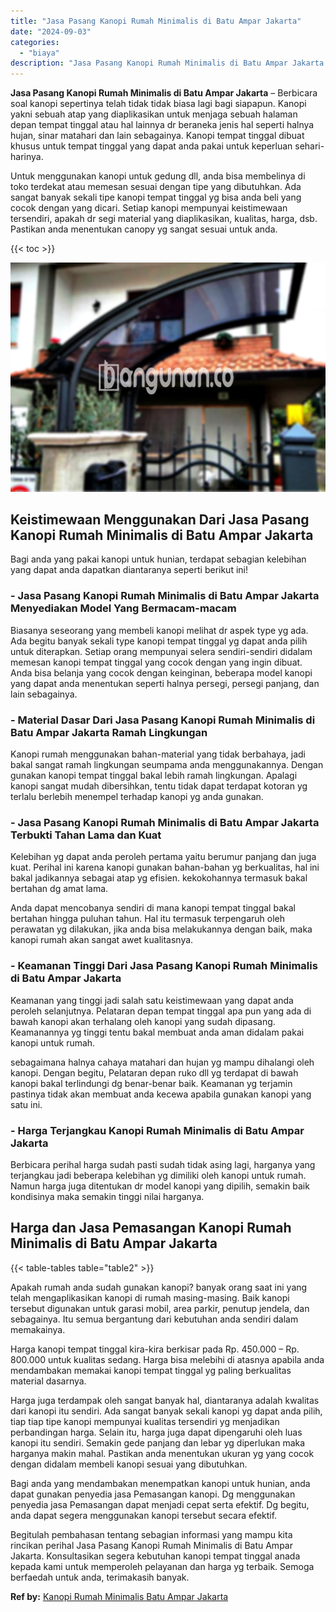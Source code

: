 ```yaml
---
title: "Jasa Pasang Kanopi Rumah Minimalis di Batu Ampar Jakarta"
date: "2024-09-03"
categories: 
  - "biaya"
description: "Jasa Pasang Kanopi Rumah Minimalis di Batu Ampar Jakarta. Begitulah pembahasan tentang sebagian informasi yang mampu kita rincikan perihal Jasa Pasang Kanopi..."
---
```


**Jasa Pasang Kanopi Rumah Minimalis di Batu Ampar Jakarta** – Berbicara soal kanopi sepertinya telah tidak tidak biasa lagi bagi siapapun. Kanopi yakni sebuah atap yang diaplikasikan untuk menjaga sebuah halaman depan tempat tinggal atau hal lainnya dr beraneka jenis hal seperti halnya hujan, sinar matahari dan lain sebagainya. Kanopi tempat tinggal dibuat khusus untuk tempat tinggal yang dapat anda pakai untuk keperluan sehari-harinya.

Untuk menggunakan kanopi untuk gedung dll, anda bisa membelinya di toko terdekat atau memesan sesuai dengan tipe yang dibutuhkan. Ada sangat banyak sekali tipe kanopi tempat tinggal yg bisa anda beli yang cocok dengan yang dicari. Setiap kanopi mempunyai keistimewaan tersendiri, apakah dr segi material yang diaplikasikan, kualitas, harga, dsb. Pastikan anda menentukan canopy yg sangat sesuai untuk anda.

{{< toc >}}

![Jasa Pasang Kanopi Rumah Minimalis di Batu Ampar Jakarta](/images/harga-kanopi-minimalis-04.png)

## Keistimewaan Menggunakan Dari Jasa Pasang Kanopi Rumah Minimalis di Batu Ampar Jakarta

Bagi anda yang pakai kanopi untuk hunian, terdapat sebagian kelebihan yang dapat anda dapatkan diantaranya seperti berikut ini!

### \- Jasa Pasang Kanopi Rumah Minimalis di Batu Ampar Jakarta Menyediakan Model Yang Bermacam-macam

Biasanya seseorang yang membeli kanopi melihat dr aspek type yg ada. Ada begitu banyak sekali type kanopi tempat tinggal yg dapat anda pilih untuk diterapkan. Setiap orang mempunyai selera sendiri-sendiri didalam memesan kanopi tempat tinggal yang cocok dengan yang ingin dibuat. Anda bisa belanja yang cocok dengan keinginan, beberapa model kanopi yang dapat anda menentukan seperti halnya persegi, persegi panjang, dan lain sebagainya.

### \- Material Dasar Dari Jasa Pasang Kanopi Rumah Minimalis di Batu Ampar Jakarta Ramah Lingkungan

Kanopi rumah menggunakan bahan-material yang tidak berbahaya, jadi bakal sangat ramah lingkungan seumpama anda menggunakannya. Dengan gunakan kanopi tempat tinggal bakal lebih ramah lingkungan. Apalagi kanopi sangat mudah dibersihkan, tentu tidak dapat terdapat kotoran yg terlalu berlebih menempel terhadap kanopi yg anda gunakan.

### \- Jasa Pasang Kanopi Rumah Minimalis di Batu Ampar Jakarta Terbukti Tahan Lama dan Kuat

Kelebihan yg dapat anda peroleh pertama yaitu berumur panjang dan juga kuat. Perihal ini karena kanopi gunakan bahan-bahan yg berkualitas, hal ini bakal jadikannya sebagai atap yg efisien. kekokohannya termasuk bakal bertahan dg amat lama.

Anda dapat mencobanya sendiri di mana kanopi tempat tinggal bakal bertahan hingga puluhan tahun. Hal itu termasuk terpengaruh oleh perawatan yg dilakukan, jika anda bisa melakukannya dengan baik, maka kanopi rumah akan sangat awet kualitasnya.

### \- Keamanan Tinggi Dari Jasa Pasang Kanopi Rumah Minimalis di Batu Ampar Jakarta

Keamanan yang tinggi jadi salah satu keistimewaan yang dapat anda peroleh selanjutnya. Pelataran depan tempat tinggal apa pun yang ada di bawah kanopi akan terhalang oleh kanopi yang sudah dipasang. Keamanannya yg tinggi tentu bakal membuat anda aman didalam pakai kanopi untuk rumah.

sebagaimana halnya cahaya matahari dan hujan yg mampu dihalangi oleh kanopi. Dengan begitu, Pelataran depan ruko dll yg terdapat di bawah kanopi bakal terlindungi dg benar-benar baik. Keamanan yg terjamin pastinya tidak akan membuat anda kecewa apabila gunakan kanopi yang satu ini.

### \- Harga Terjangkau Kanopi Rumah Minimalis di Batu Ampar Jakarta

Berbicara perihal harga sudah pasti sudah tidak asing lagi, harganya yang terjangkau jadi beberapa kelebihan yg dimiliki oleh kanopi untuk rumah. Namun harga juga ditentukan dr model kanopi yang dipilih, semakin baik kondisinya maka semakin tinggi nilai harganya.

## Harga dan Jasa Pemasangan Kanopi Rumah Minimalis di Batu Ampar Jakarta

{{< table-tables table="table2" >}}

Apakah rumah anda sudah gunakan kanopi? banyak orang saat ini yang telah mengaplikasikan kanopi di rumah masing-masing. Baik kanopi tersebut digunakan untuk garasi mobil, area parkir, penutup jendela, dan sebagainya. Itu semua bergantung dari kebutuhan anda sendiri dalam memakainya.

Harga kanopi tempat tinggal kira-kira berkisar pada Rp. 450.000 – Rp. 800.000 untuk kualitas sedang. Harga bisa melebihi di atasnya apabila anda mendambakan memakai kanopi tempat tinggal yg paling berkualitas material dasarnya.

Harga juga terdampak oleh sangat banyak hal, diantaranya adalah kwalitas dari kanopi itu sendiri. Ada sangat banyak sekali kanopi yg dapat anda pilih, tiap tiap tipe kanopi mempunyai kualitas tersendiri yg menjadikan perbandingan harga. Selain itu, harga juga dapat dipengaruhi oleh luas kanopi itu sendiri. Semakin gede panjang dan lebar yg diperlukan maka harganya makin mahal. Pastikan anda menentukan ukuran yg yang cocok dengan didalam membeli kanopi sesuai yang dibutuhkan.

Bagi anda yang mendambakan menempatkan kanopi untuk hunian, anda dapat gunakan penyedia jasa Pemasangan kanopi. Dg menggunakan penyedia jasa Pemasangan dapat menjadi cepat serta efektif. Dg begitu, anda dapat segera menggunakan kanopi tersebut secara efektif.

Begitulah pembahasan tentang sebagian informasi yang mampu kita rincikan perihal Jasa Pasang Kanopi Rumah Minimalis di Batu Ampar Jakarta. Konsultasikan segera kebutuhan kanopi tempat tinggal anada kepada kami untuk memperoleh pelayanan dan harga yg terbaik. Semoga berfaedah untuk anda, terimakasih banyak.

**Ref by:**  [Kanopi Rumah Minimalis Batu Ampar Jakarta](https://id.wikipedia.org/wiki/Kanopi)
